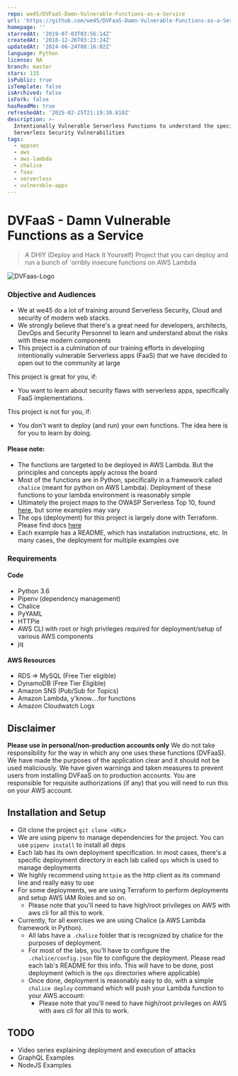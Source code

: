 ```yaml
---
repo: we45/DVFaaS-Damn-Vulnerable-Functions-as-a-Service
url: 'https://github.com/we45/DVFaaS-Damn-Vulnerable-Functions-as-a-Service'
homepage: ''
starredAt: '2019-07-03T03:56:14Z'
createdAt: '2018-12-26T03:23:24Z'
updatedAt: '2024-06-24T08:16:02Z'
language: Python
license: NA
branch: master
stars: 135
isPublic: true
isTemplate: false
isArchived: false
isFork: false
hasReadMe: true
refreshedAt: '2025-02-25T21:19:30.810Z'
description: >-
  Intentionally Vulnerable Serverless Functions to understand the specifics of
  Serverless Security Vulnerabilities
tags:
  - appsec
  - aws
  - aws-lambda
  - chalice
  - faas
  - serverless
  - vulnerable-apps
---
```


# DVFaaS - Damn Vulnerable Functions as a Service

> A DHIY (Deploy and Hack It Yourself) Project that you can deploy and run a bunch of 'orribly insecure functions on AWS Lambda

![DVFaas-Logo](img/logo.jpg)

### Objective and Audiences

* We at we45 do a lot of training around Serverless Security, Cloud and security of modern web stacks.
* We strongly believe that there's a great need for developers, architects, DevOps and Security Personnel to learn and understand about the risks with these modern components
* This project is a culmination of our training efforts in developing intentionally vulnerable Serverless apps (FaaS) that we have decided to open out to the community at large


This project is great for you, if:
* You want to learn about security flaws with serverless apps, specifically FaaS implementations.

This project is not for you, if:
* You don't want to deploy (and run) your own functions. The idea here is for you to learn by doing.

#### Please note:
* The functions are targeted to be deployed in AWS Lambda. But the principles and concepts apply across the board
* Most of the functions are in Python, specifically in a framework called `chalice` (meant for python on AWS Lambda). Deployment of these functions to your lambda environment is reasonably simple
* Ultimately the project maps to the OWASP Serverless Top 10, found [here](https://www.owasp.org/index.php/OWASP_Serverless_Top_10_Project), but some examples may vary
* The ops (deployment) for this project is largely done with Terraform. Please find docs [here](https://www.terraform.io/docs/providers/aws/)
* Each example has a README, which has installation instructions, etc. In many cases, the deployment for multiple examples ove


### Requirements
#### Code
* Python 3.6
* Pipenv (dependency management)
* Chalice
* PyYAML
* HTTPie
* AWS CLI with root or high privileges required for deployment/setup of various AWS components
* jq

#### AWS Resources
* RDS => MySQL (Free Tier eligible)
* DynamoDB (Free Tier Eligible)
* Amazon SNS (Pub/Sub for Topics)
* Amazon Lambda, y'know....for functions
* Amazon Cloudwatch Logs

## Disclaimer
**Please use in personal/non-production accounts only**
We do not take responsibility for the way in which any one uses these functions (DVFaaS). We have made the purposes of the application clear and it should not be used maliciously. We have given warnings and taken measures to prevent users from installing DVFaaS on to production accounts.
You are responsible for requisite authorizations (if any) that you will need to run this on your AWS account.


## Installation and Setup
* Git clone the project `git clone <URL>`
* We are using pipenv to manage dependencies for the project. You can use `pipenv install` to install all deps
* Each lab has its own deployment specification. In most cases, there's a specific deployment directory in each lab called `ops`
which is used to manage deployments
* We highly recommend using `httpie` as the http client as its command line and really easy to use
* For some deployments, we are using Terraform to perform deployments and setup AWS IAM Roles and so on.
    * Please note that you'll need to have high/root privileges on AWS with aws cli for all this to work.
* Currently, for all exercises we are using Chalice (a AWS Lambda framework in Python).
    * All labs have a `.chalice` folder that is recognized by chalice for the purposes of deployment.
    * For most of the labs, you'll have to configure the `.chalice/config.json` file to configure the deployment. Please read each lab's README for this info.
    This will have to be done, post deployment (which is the `ops` directories where applicable)
    * Once done, deployment is reasonably easy to do, with a simple `chalice deploy` command which will push your Lambda function to your AWS account:
        * Please note that you'll need to have high/root privileges on AWS with aws cli for all this to work.



## TODO
* Video series explaining deployment and execution of attacks
* GraphQL Examples
* NodeJS Examples
